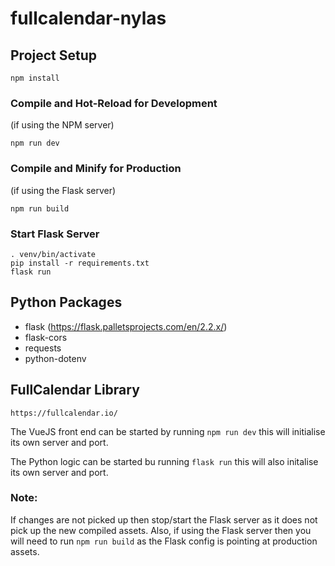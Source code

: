 # fullcalendar-nylas


## Project Setup

```shell script
npm install
```

### Compile and Hot-Reload for Development
(if using the NPM server)
```shell script
npm run dev
```

### Compile and Minify for Production
(if using the Flask server)
```shell script
npm run build
```

### Start Flask Server
```shell script
. venv/bin/activate
pip install -r requirements.txt
flask run
```

## Python Packages
- flask (https://flask.palletsprojects.com/en/2.2.x/)
- flask-cors
- requests
- python-dotenv


## FullCalendar Library
```
https://fullcalendar.io/
```

The VueJS front end can be started by running `npm run dev` this will initialise its own server and port.

The Python logic can be started bu running `flask run` this will also initalise its own server and port.

### Note:
If changes are not picked up then stop/start the Flask server as it does not pick up the new compiled assets.
Also, if using the Flask server then you will need to run `npm run build` as the Flask config is pointing at production assets.
